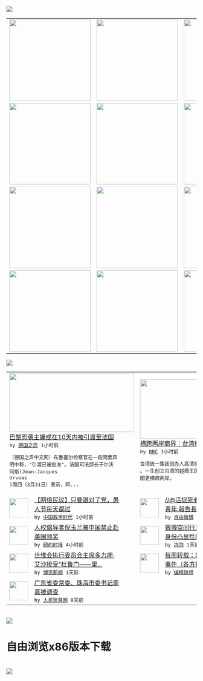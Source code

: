 

<a href="https://github.com/greatfire/z/raw/master/FreeBrowser.apk"><img src="https://raw.githubusercontent.com/greatfire/wiki/master/x/header.png" /></a><table><tr><td width="262" align="center" valign="center"><a href="https://github.com/greatfire/wiki/wiki/nyt" title="纽约时报中文网 国际纵览"><img src="https://raw.githubusercontent.com/greatfire/wiki/master/x/nyt_flag.png" width="215"/></a></td><td width="262" align="center" valign="center"><a href="https://github.com/greatfire/wiki/wiki/dw" title=""><img src="https://raw.githubusercontent.com/greatfire/wiki/master/x/dw_flag.png" width="215"/></a></td><td width="262" align="center" valign="center"><a href="https://github.com/greatfire/wiki/wiki/rmjd" title=""><img src="https://raw.githubusercontent.com/greatfire/wiki/master/x/rmjd_flag.png" width="215"/></a></td></tr><tr><td width="262" align="center" valign="center"><a href="https://github.com/paopaonetizen/website" title="泡泡 - 未经审查的互联网信息"><img src="https://raw.githubusercontent.com/greatfire/wiki/master/x/pp_flag.png" width="215"/></a></td><td width="262" align="center" valign="center"><a href="https://github.com/getlantern/mirror" title="以及自由微博和GreatFire.org官方中文论坛"><img src="https://raw.githubusercontent.com/greatfire/wiki/master/x/lantern_flag.png" width="215"/></a></td><td width="262" align="center" valign="center"><a href="https://github.com/cdtmirrors/m/" title=""><img src="https://raw.githubusercontent.com/greatfire/wiki/master/x/cdt_flag.png" width="215"/></a></td></tr><tr><td width="262" align="center" valign="center"><a href="https://github.com/program-think/blog" title="编程随想的博客"><img src="https://raw.githubusercontent.com/greatfire/wiki/master/x/pt_flag.png" width="215"/></a></td><td width="262" align="center" valign="center"><a href="https://github.com/greatfire/wiki/wiki/bbc" title=""><img src="https://raw.githubusercontent.com/greatfire/wiki/master/x/bbc_flag.png" width="215"/></a></td><td width="262" align="center" valign="center"><a href="https://github.com/freeweibo/s" title="自由微博 - 匿名和不受屏蔽的新浪微博搜索"><img src="https://raw.githubusercontent.com/greatfire/wiki/master/x/fw_flag.png" width="215"/></a></td></tr><tr><td width="262" align="center" valign="center"><a href="https://github.com/greatfire/wiki/wiki/google" title=""><img src="https://raw.githubusercontent.com/greatfire/wiki/master/x/google_flag.png" width="215"/></a></td><td width="262" align="center" valign="center"><a href="https://github.com/bxnews/boxun" title=""><img src="https://raw.githubusercontent.com/greatfire/wiki/master/x/bx_flag.png" width="215"/></a></td><td width="262" align="center" valign="center"><a href="https://github.com/greatfire/wiki/wiki/open-source" title="欢迎访问GreatFire.org开发者项目网站"><img src="https://raw.githubusercontent.com/greatfire/wiki/master/x/open-source_flag.png" width="215"/></a></td></tr></table><img src="https://raw.githubusercontent.com/greatfire/wiki/master/x/newsfeed text.png" /><table cols="4"><tr><td colspan="2" width="380"><a href="http://dw.com/p/1INgJ?maca=chi-GK-text-greatfire-all-chinese-15625-xml-mrss"><img src="http://www.dw.com/image/0,,19142056_302,00.jpg" width="330" height="156"/></a></br><a href="http://dw.com/p/1INgJ?maca=chi-GK-text-greatfire-all-chinese-15625-xml-mrss">巴黎恐袭主嫌或在10天内被引渡至法国</a></br><kbd> by <a href="http://dw.de">德国之声</a> 1小时前 </kbd></br><pre>（德国之声中文网）布鲁塞尔检察官在一段简要声<br/>明中称，"引渡已被批准"。法国司法部长于尔沃<br/>阿斯(Jean-Jacques Urvoas<br/>)周四（3月31日）表示，阿...</pre></td><td colspan="2" width="380"><a href="http://www.bbc.com/zhongwen/simp/china/2016/04/160401_taiwan_kao_ching-yuan"><img src="http://a.files.bbci.co.uk/worldservice/live/assets/images/2016/04/01/160401062555_kao_ching-yuan_144x81__nocredit.jpg" width="330" height="156"/></a></br><a href="http://www.bbc.com/zhongwen/simp/china/2016/04/160401_taiwan_kao_ching-yuan">横跨两岸商界：台湾统一集团创办人过世</a></br><kbd> by <a href="http://www.bbc.co.uk/zhongwen/simp">BBC</a> 1小时前 </kbd></br><pre>台湾统一集团创办人高清愿日前过世，享寿88岁<br/>。一生创立台湾的超商王国外，速食面及食品业版<br/>图更横跨两岸。</pre></td></tr><tr><td><img src="http://i2.wp.com/img.t.sinajs.cn/t4/appstyle/expression/ext/normal/5c/huanglianwx_org.gif" width="50" height="50"/></td><td width="280"><a href="http://feedproxy.google.com/~r/chinadigitaltimes/main-page/~3/xGbnkTBsVFw/">【网络民议】只要跟对了党，愚<br/>人节每天都过</a></br><kbd> by <a href="http://chinadigitaltimes.net/chinese/">中国数字时代</a> 1小时前 </kbd></td><td><img src="http://ww2.sinaimg.cn/large/625da52cjw1f2h38zan3qj20qo1bfwk9.jpg" width="50" height="50"/></td><td width="280"><a href="https://freeweibo.com/weibo/3959442066853524">//@活捉死老鼠://@淵流<br/>青年:報告長官，洗頭艇...</a></br><kbd> by <a href="https://freeweibo.com/">自由微博</a> 2小时前 </kbd></td></tr><tr><td><img src="http://static01.nyt.com/images/2016/04/01/world/01CHINA-web1/01CHINA-web1-articleLarge.jpg" width="50" height="50"/></td><td width="280"><a href="https://d3qlz4p8smvoli.cloudfront.net/china/20160401/c01china/">人权倡导者倪玉兰被中国禁止赴<br/>美国领奖</a></br><kbd> by <a href="http://m.cn.nytimes.com/">纽约时报</a> 4小时前 </kbd></td><td><img src="https://raw.githubusercontent.com/greatfire/wiki/master/x/pp_logo.png" width="50" height="50"/></td><td width="280"><a href="https://pao-pao.net/article/683">赛博空间行为心理：网络论战和<br/>身份凸显性的被动局限（中）</a></br><kbd> by <a href="https://pao-pao.net">泡泡</a> 1天前 </kbd></td></tr><tr><td><img src="http://www.boxun.com/news/images/2016/03/201603311427intl1.jpg" width="50" height="50"/></td><td width="280"><a href="http://www.boxun.com/news/gb/intl/2016/03/201603311427.shtml">世维会执行委员会主席多力坤∙<br/>艾沙接受“杜鲁门――里...</a></br><kbd> by <a href="http://www.boxun.com">博讯新闻</a> 1天前 </kbd></td><td><img src="http://lh3.googleusercontent.com/p2SuJcGJA5Ib4khCcDZHZ_CBvjPHoVm9tUYxfnxhd9YsFoIMYFQSb3rH6_YQEJDl-0e1-IjOO1-YYbY2C9Px_jP_2-6K0Nnd72J0FfNUokRAPNImUTDJ-YVNFoMriHvORu_GAnvguh4" width="50" height="50"/></td><td width="280"><a href="http://feedproxy.google.com/~r/programthink/~3/H-pq0ktXeyw/weekly-share-99.html">每周转载：震惊全国的山东疫苗<br/>事件（各方报道及网友评论）</a></br><kbd> by <a href="http://program-think.blogspot.com">编程随想</a> 4天前 </kbd></td></tr><tr><td><img src="http://www.rmjdw.com/uploads/allimg/160323/2300235442-0.png" width="50" height="50"/></td><td width="280"><a href="http://www.rmjdw.com//fanfuqianshao/20160323/15521.html">广东省委常委、珠海市委书记李<br/>嘉被调查 </a></br><kbd> by <a href="http://www.rmjdw.com/">人民监督网</a> 8天前 </kbd></td></table></br><a href="https://github.com/greatfire/z/raw/master/FreeBrowser.apk"><img src="https://raw.githubusercontent.com/greatfire/wiki/master/x/download app.png" /></a><h1>自由浏览x86版本下载<h1><a href="https://github.com/greatfire/z/raw/master/FreeBrowser-x86.apk"><img src="https://raw.githubusercontent.com/greatfire/images/master/fb86.qr.png" /></a>